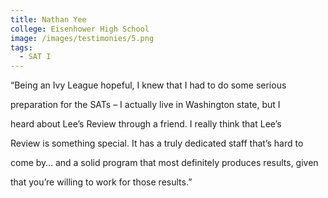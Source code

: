 ```yaml
---
title: Nathan Yee
college: Eisenhower High School
image: /images/testimonies/5.png
tags:
  - SAT I
---
```

“Being an Ivy League hopeful, I knew that I had to do some serious

preparation for the SATs – I actually live in Washington state, but I

heard about Lee’s Review through a friend. I really think that Lee’s

Review is something special. It has a truly dedicated staff that’s hard to

come by… and a solid program that most definitely produces results, given

that you’re willing to work for those results.”
